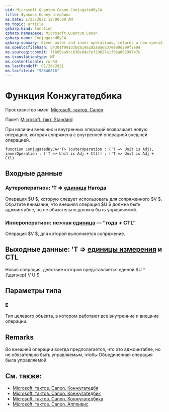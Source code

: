 ```yaml
---
uid: Microsoft.Quantum.Canon.ConjugatedByCA
title: Функция Конжугатедбика
ms.date: 1/23/2021 12:00:00 AM
ms.topic: article
qsharp.kind: function
qsharp.namespace: Microsoft.Quantum.Canon
qsharp.name: ConjugatedByCA
qsharp.summary: Given outer and inner operations, returns a new operation that conjugates the inner operation by the outer operation.
ms.openlocfilehash: 54301f991d3bda14e2d2a0a6837ee89d299f2e04
ms.sourcegitcommit: 71605ea9cc630e84e7ef29027e1f0ea06299747e
ms.translationtype: MT
ms.contentlocale: ru-RU
ms.lasthandoff: 01/26/2021
ms.locfileid: "98840816"
---
```

# <a name="conjugatedbyca-function"></a>Функция Конжугатедбика

Пространство имен: [Microsoft. тактов. Canon](xref:Microsoft.Quantum.Canon)

Пакет: [Microsoft. такт. Standard](https://nuget.org/packages/Microsoft.Quantum.Standard)


При наличии внешних и внутренних операций возвращает новую операцию, которая сопряжена с внутренней операцией внешней операцией.

```qsharp
function ConjugatedByCA<'T> (outerOperation : ('T => Unit is Adj), innerOperation : ('T => Unit is Adj + Ctl)) : ('T => Unit is Adj + Ctl)
```


## <a name="input"></a>Входные данные

### <a name="outeroperation--t--unit--is-adj"></a>Аутероператион: 'T => [единица](xref:microsoft.quantum.lang-ref.unit)  Нагода

Операция $U $, которую следует использовать для сопряженного $V $. Обратите внимание, что внешняя операция $U $ должна быть аджоинтабле, но не обязательно должна быть управляемой.


### <a name="inneroperation--t--unit--is-adj--ctl"></a>Иннероператион: не>ная [единица](xref:microsoft.quantum.lang-ref.unit)  — "года + CTL"

Операция $V $, для которой выполняется сопряжение.



## <a name="output--t--unit--is-adj--ctl"></a>Выходные данные: 'T => [единицы измерения](xref:microsoft.quantum.lang-ref.unit)  и CTL

Новая операция, действие которой представляется единой $U ^ {\дагжер} V U $.

## <a name="type-parameters"></a>Параметры типа

### <a name="t"></a>Е

Тип целевого объекта, в котором работают все внутренние и внешние операции.

## <a name="remarks"></a>Remarks

Во внешней операции всегда предполагается, что это аджоинтабле, но не обязательно быть управляемым, чтобы Объединенная операция была управляемой.

## <a name="see-also"></a>См. также:

- [Microsoft. тактов. Canon. Конжугатедбя](xref:Microsoft.Quantum.Canon.ConjugatedByA)
- [Microsoft. тактов. Canon. Конжугатедбик](xref:Microsoft.Quantum.Canon.ConjugatedByC)
- [Microsoft. тактов. Canon. Конжугатедбика](xref:Microsoft.Quantum.Canon.ConjugatedByCA)
- [Microsoft. тактов. Canon. Аппливис](xref:Microsoft.Quantum.Canon.ApplyWith)